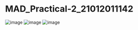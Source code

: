 # MAD_Practical-2_21012011142
![image](https://github.com/pmsolanki23/MAD_Practical-2_21012011142/assets/139521191/01f3d270-5b6d-483e-92bf-f19909af00ae)
![image](https://github.com/pmsolanki23/MAD_Practical-2_21012011142/assets/139521191/ed376bbe-d3e9-4226-a17a-851eb221eed8)
![image](https://github.com/pmsolanki23/MAD_Practical-2_21012011142/assets/139521191/57f6663a-071e-4aa8-a936-33581781fbff)
